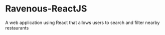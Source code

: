 # Ravenous-ReactJS
A web application using React that allows users to search and filter nearby restaurants
